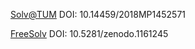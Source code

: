 [Solv@TUM](https://mediatum.ub.tum.de/1452571 "solvatum")
DOI: 10.14459/2018MP1452571

[FreeSolv](https://github.com/MobleyLab/FreeSolv "freesolv")
DOI: 10.5281/zenodo.1161245
